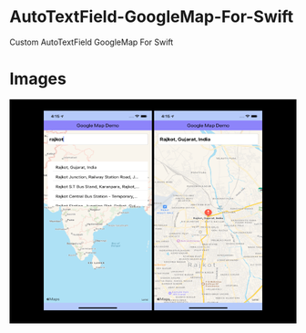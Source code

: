 # AutoTextField-GoogleMap-For-Swift

Custom AutoTextField GoogleMap For Swift

# Images

<div style="background-color: black">

<center>

<div style="padding: 20px">

<img src="AutoTextFiledDemoGoogle/Images/location.png" width="190px" height="350px">
<img src="AutoTextFiledDemoGoogle/Images/map.png"  width="190px" height="350px">

</div>

</center>

</div>
